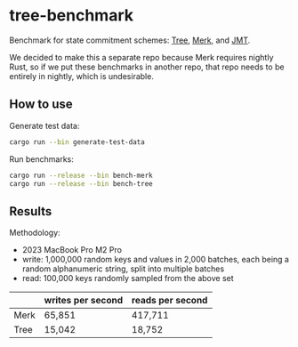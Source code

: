 # tree-benchmark

Benchmark for state commitment schemes: [Tree](https://github.com/larry0x/tree), [Merk](https://github.com/turbofish-org/merk), and [JMT](https://github.com/penumbra-zone/jmt).

We decided to make this a separate repo because Merk requires nightly Rust, so if we put these benchmarks in another repo, that repo needs to be entirely in nightly, which is undesirable.

## How to use

Generate test data:

```bash
cargo run --bin generate-test-data
```

Run benchmarks:

```bash
cargo run --release --bin bench-merk
cargo run --release --bin bench-tree
```

## Results

Methodology:

- 2023 MacBook Pro M2 Pro
- write: 1,000,000 random keys and values in 2,000 batches, each being a random alphanumeric string, split into multiple batches
- read: 100,000 keys randomly sampled from the above set

|      | writes per second | reads per second |
| ---- | ----------------- | ---------------- |
| Merk | 65,851            | 417,711          |
| Tree | 15,042            | 18,752           |
